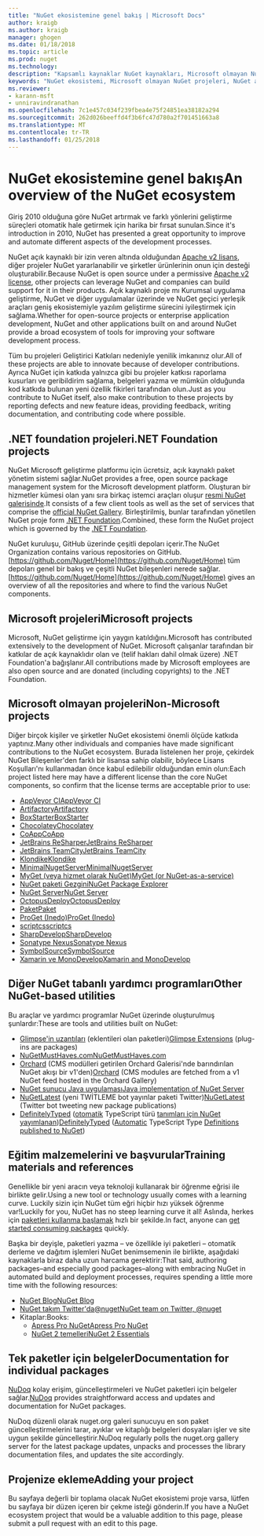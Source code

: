 ```yaml
---
title: "NuGet ekosistemine genel bakış | Microsoft Docs"
author: kraigb
ms.author: kraigb
manager: ghogen
ms.date: 01/18/2018
ms.topic: article
ms.prod: nuget
ms.technology: 
description: "Kapsamlı kaynaklar NuGet kaynakları, Microsoft olmayan NuGet projeleri, yardımcı programlar ve eğitim malzemelerinizin de dahil olmak üzere NuGet ekosistemindeki."
keywords: "NuGet ekosistemi, Microsoft olmayan NuGet projeleri, NuGet açık kaynak, NuGet yardımcı programlar, NuGet eğitim malzemelerini"
ms.reviewer:
- karann-msft
- unniravindranathan
ms.openlocfilehash: 7c1e457c034f239fbea4e75f24851ea38182a294
ms.sourcegitcommit: 262d026beeffd4f3b6fc47d780a2f701451663a8
ms.translationtype: MT
ms.contentlocale: tr-TR
ms.lasthandoff: 01/25/2018
---
```

# <a name="an-overview-of-the-nuget-ecosystem"></a><span data-ttu-id="831c5-104">NuGet ekosistemine genel bakış</span><span class="sxs-lookup"><span data-stu-id="831c5-104">An overview of the NuGet ecosystem</span></span>

<span data-ttu-id="831c5-105">Giriş 2010 olduğuna göre NuGet artırmak ve farklı yönlerini geliştirme süreçleri otomatik hale getirmek için harika bir fırsat sunulan.</span><span class="sxs-lookup"><span data-stu-id="831c5-105">Since it's introduction in 2010, NuGet has presented a great opportunity to improve and automate different aspects of the development processes.</span></span>

<span data-ttu-id="831c5-106">NuGet açık kaynaklı bir izin veren altında olduğundan [Apache v2 lisans](http://choosealicense.com/licenses/apache/), diğer projeler NuGet yararlanabilir ve şirketler ürünlerinin onun için desteği oluşturabilir.</span><span class="sxs-lookup"><span data-stu-id="831c5-106">Because NuGet is open source under a permissive [Apache v2 license](http://choosealicense.com/licenses/apache/), other projects can leverage NuGet and companies can build support for it in their products.</span></span> <span data-ttu-id="831c5-107">Açık kaynaklı proje mı Kurumsal uygulama geliştirme, NuGet ve diğer uygulamalar üzerinde ve NuGet geçici yerleşik araçları geniş ekosistemiyle yazılım geliştirme sürecini iyileştirmek için sağlama.</span><span class="sxs-lookup"><span data-stu-id="831c5-107">Whether for open-source projects or enterprise application development, NuGet and other applications built on and around NuGet provide a broad ecosystem of tools for improving your software development process.</span></span>

<span data-ttu-id="831c5-108">Tüm bu projeleri Geliştirici Katkıları nedeniyle yenilik imkanınız olur.</span><span class="sxs-lookup"><span data-stu-id="831c5-108">All of these projects are able to innovate because of developer contributions.</span></span> <span data-ttu-id="831c5-109">Ayrıca NuGet için katkıda yalnızca gibi bu projeler katkısı raporlama kusurları ve geribildirim sağlama, belgeleri yazma ve mümkün olduğunda kod katkıda bulunan yeni özellik fikirleri tarafından olun.</span><span class="sxs-lookup"><span data-stu-id="831c5-109">Just as you contribute to NuGet itself, also make contribution to these projects by reporting defects and new feature ideas, providing feedback, writing documentation, and contributing code where possible.</span></span>

## <a name="net-foundation-projects"></a><span data-ttu-id="831c5-110">.NET foundation projeleri</span><span class="sxs-lookup"><span data-stu-id="831c5-110">.NET Foundation projects</span></span>

<span data-ttu-id="831c5-111">NuGet Microsoft geliştirme platformu için ücretsiz, açık kaynaklı paket yönetim sistemi sağlar.</span><span class="sxs-lookup"><span data-stu-id="831c5-111">NuGet provides a free, open source package management system for the Microsoft development platform.</span></span> <span data-ttu-id="831c5-112">Oluşturan bir hizmetler kümesi olan yanı sıra birkaç istemci araçları oluşur [resmi NuGet galerisinde](http://www.nuget.org).</span><span class="sxs-lookup"><span data-stu-id="831c5-112">It consists of a few client tools as well as the set of services that comprise the [official NuGet Gallery](http://www.nuget.org).</span></span> <span data-ttu-id="831c5-113">Birleştirilmiş, bunlar tarafından yönetilen NuGet proje form [.NET Foundation](http://www.dotnetfoundation.org/).</span><span class="sxs-lookup"><span data-stu-id="831c5-113">Combined, these form the NuGet project which is governed by the [.NET Foundation](http://www.dotnetfoundation.org/).</span></span>

<span data-ttu-id="831c5-114">NuGet kuruluşu, GitHub üzerinde çeşitli depoları içerir.</span><span class="sxs-lookup"><span data-stu-id="831c5-114">The NuGet Organization contains various repositories on GitHub.</span></span> <span data-ttu-id="831c5-115">[https://github.com/Nuget/Home](https://github.com/Nuget/Home) tüm depoları genel bir bakış ve çeşitli NuGet bileşenleri nerede sağlar.</span><span class="sxs-lookup"><span data-stu-id="831c5-115">[https://github.com/Nuget/Home](https://github.com/Nuget/Home) gives an overview of all the repositories and where to find the various NuGet components.</span></span>

## <a name="microsoft-projects"></a><span data-ttu-id="831c5-116">Microsoft projeleri</span><span class="sxs-lookup"><span data-stu-id="831c5-116">Microsoft projects</span></span>

<span data-ttu-id="831c5-117">Microsoft, NuGet geliştirme için yaygın katıldığını.</span><span class="sxs-lookup"><span data-stu-id="831c5-117">Microsoft has contributed extensively to the development of NuGet.</span></span> <span data-ttu-id="831c5-118">Microsoft çalışanlar tarafından bir katkılar de açık kaynaklıdır olan ve (telif hakları dahil olmak üzere) .NET Foundation'a bağışlanır.</span><span class="sxs-lookup"><span data-stu-id="831c5-118">All contributions made by Microsoft employees are also open source and are donated (including copyrights) to the .NET Foundation.</span></span>

## <a name="non-microsoft-projects"></a><span data-ttu-id="831c5-119">Microsoft olmayan projeleri</span><span class="sxs-lookup"><span data-stu-id="831c5-119">Non-Microsoft projects</span></span>

<span data-ttu-id="831c5-120">Diğer birçok kişiler ve şirketler NuGet ekosistemi önemli ölçüde katkıda yaptınız.</span><span class="sxs-lookup"><span data-stu-id="831c5-120">Many other individuals and companies have made significant contributions to the NuGet ecosystem.</span></span> <span data-ttu-id="831c5-121">Burada listelenen her proje, çekirdek NuGet Bileşenler'den farklı bir lisansa sahip olabilir, böylece Lisans Koşulları'nı kullanmadan önce kabul edilebilir olduğundan emin olun:</span><span class="sxs-lookup"><span data-stu-id="831c5-121">Each project listed here may have a different license than the core NuGet components, so confirm that the license terms are acceptable prior to use:</span></span>

- [<span data-ttu-id="831c5-122">AppVeyor CI</span><span class="sxs-lookup"><span data-stu-id="831c5-122">AppVeyor CI</span></span>](https://www.appveyor.com/)
- [<span data-ttu-id="831c5-123">Artifactory</span><span class="sxs-lookup"><span data-stu-id="831c5-123">Artifactory</span></span>](https://www.jfrog.com/artifactory/)
- [<span data-ttu-id="831c5-124">BoxStarter</span><span class="sxs-lookup"><span data-stu-id="831c5-124">BoxStarter</span></span>](http://boxstarter.org/)
- [<span data-ttu-id="831c5-125">Chocolatey</span><span class="sxs-lookup"><span data-stu-id="831c5-125">Chocolatey</span></span>](https://chocolatey.org/)
- [<span data-ttu-id="831c5-126">CoApp</span><span class="sxs-lookup"><span data-stu-id="831c5-126">CoApp</span></span>](http://coapp.org/)
- [<span data-ttu-id="831c5-127">JetBrains ReSharper</span><span class="sxs-lookup"><span data-stu-id="831c5-127">JetBrains ReSharper</span></span>](https://resharper-plugins.jetbrains.com/)
- [<span data-ttu-id="831c5-128">JetBrains TeamCity</span><span class="sxs-lookup"><span data-stu-id="831c5-128">JetBrains TeamCity</span></span>](https://www.jetbrains.com/teamcity/)
- [<span data-ttu-id="831c5-129">Klondike</span><span class="sxs-lookup"><span data-stu-id="831c5-129">Klondike</span></span>](https://github.com/themotleyfool/Klondike)
- [<span data-ttu-id="831c5-130">MinimalNugetServer</span><span class="sxs-lookup"><span data-stu-id="831c5-130">MinimalNugetServer</span></span>](https://github.com/TanukiSharp/MinimalNugetServer)
- [<span data-ttu-id="831c5-131">MyGet (veya hizmet olarak NuGet)</span><span class="sxs-lookup"><span data-stu-id="831c5-131">MyGet (or NuGet-as-a-service)</span></span>](http://www.myget.org/)
- [<span data-ttu-id="831c5-132">NuGet paketi Gezgini</span><span class="sxs-lookup"><span data-stu-id="831c5-132">NuGet Package Explorer</span></span>](https://github.com/NuGetPackageExplorer/NuGetPackageExplorer)
- [<span data-ttu-id="831c5-133">NuGet Server</span><span class="sxs-lookup"><span data-stu-id="831c5-133">NuGet Server</span></span>](http://nugetserver.net/)
- [<span data-ttu-id="831c5-134">OctopusDeploy</span><span class="sxs-lookup"><span data-stu-id="831c5-134">OctopusDeploy</span></span>](https://octopus.com/)
- [<span data-ttu-id="831c5-135">Paket</span><span class="sxs-lookup"><span data-stu-id="831c5-135">Paket</span></span>](https://fsprojects.github.io/Paket/)
- [<span data-ttu-id="831c5-136">ProGet (Inedo)</span><span class="sxs-lookup"><span data-stu-id="831c5-136">ProGet (Inedo)</span></span>](http://inedo.com/proget)
- [<span data-ttu-id="831c5-137">scriptcs</span><span class="sxs-lookup"><span data-stu-id="831c5-137">scriptcs</span></span>](http://scriptcs.net/)
- [<span data-ttu-id="831c5-138">SharpDevelop</span><span class="sxs-lookup"><span data-stu-id="831c5-138">SharpDevelop</span></span>](http://community.sharpdevelop.net/blogs/mattward/archive/2011/01/23/NuGetSupportInSharpDevelop.aspx)
- [<span data-ttu-id="831c5-139">Sonatype Nexus</span><span class="sxs-lookup"><span data-stu-id="831c5-139">Sonatype Nexus</span></span>](http://www.sonatype.com/nexus-repository-sonatype)
- [<span data-ttu-id="831c5-140">SymbolSource</span><span class="sxs-lookup"><span data-stu-id="831c5-140">SymbolSource</span></span>](http://www.symbolsource.org/Public)
- [<span data-ttu-id="831c5-141">Xamarin ve MonoDevelop</span><span class="sxs-lookup"><span data-stu-id="831c5-141">Xamarin and MonoDevelop</span></span>](https://github.com/mrward/monodevelop-nuget-addin)

## <a name="other-nuget-based-utilities"></a><span data-ttu-id="831c5-142">Diğer NuGet tabanlı yardımcı programları</span><span class="sxs-lookup"><span data-stu-id="831c5-142">Other NuGet-based utilities</span></span>

<span data-ttu-id="831c5-143">Bu araçlar ve yardımcı programlar NuGet üzerinde oluşturulmuş şunlardır:</span><span class="sxs-lookup"><span data-stu-id="831c5-143">These are tools and utilities built on NuGet:</span></span>

- <span data-ttu-id="831c5-144">[Glimpse'in uzantıları](http://getglimpse.com/Packages) (eklentileri olan paketleri)</span><span class="sxs-lookup"><span data-stu-id="831c5-144">[Glimpse Extensions](http://getglimpse.com/Packages) (plug-ins are packages)</span></span>
- [<span data-ttu-id="831c5-145">NuGetMustHaves.com</span><span class="sxs-lookup"><span data-stu-id="831c5-145">NuGetMustHaves.com</span></span>](http://nugetmusthaves.com/)
- <span data-ttu-id="831c5-146">[Orchard](http://www.orchardproject.net/) (CMS modülleri getirilen Orchard Galerisi'nde barındırılan NuGet akışı bir v1'den)</span><span class="sxs-lookup"><span data-stu-id="831c5-146">[Orchard](http://www.orchardproject.net/) (CMS modules are fetched from a v1 NuGet feed hosted in the Orchard Gallery)</span></span>
- [<span data-ttu-id="831c5-147">NuGet sunucu Java uygulaması</span><span class="sxs-lookup"><span data-stu-id="831c5-147">Java implementation of NuGet Server</span></span>](http://jonnyzzz.com/blog/2012/03/07/nuget-server-in-pure-java/)
- <span data-ttu-id="831c5-148">[NuGetLatest](https://twitter.com/NuGetLatest) (yeni TWİTLEME bot yayınlar paketi Twitter)</span><span class="sxs-lookup"><span data-stu-id="831c5-148">[NuGetLatest](https://twitter.com/NuGetLatest) (Twitter bot tweeting new package publications)</span></span>
- <span data-ttu-id="831c5-149">[DefinitelyTyped](http://definitelytyped.org/) ([otomatik](https://github.com/DefinitelyTyped/NugetAutomation/) TypeScript türü [tanımları için NuGet yayımlanan](http://www.nuget.org/packages?q=DefinitelyTyped))</span><span class="sxs-lookup"><span data-stu-id="831c5-149">[DefinitelyTyped](http://definitelytyped.org/) ([Automatic](https://github.com/DefinitelyTyped/NugetAutomation/) TypeScript Type [Definitions published to NuGet](http://www.nuget.org/packages?q=DefinitelyTyped))</span></span>

## <a name="training-materials-and-references"></a><span data-ttu-id="831c5-150">Eğitim malzemelerini ve başvurular</span><span class="sxs-lookup"><span data-stu-id="831c5-150">Training materials and references</span></span>

<span data-ttu-id="831c5-151">Genellikle bir yeni aracın veya teknoloji kullanarak bir öğrenme eğrisi ile birlikte gelir.</span><span class="sxs-lookup"><span data-stu-id="831c5-151">Using a new tool or technology usually comes with a learning curve.</span></span> <span data-ttu-id="831c5-152">Luckily sizin için NuGet tüm eğri hiçbir hızı yüksek öğrenme var!</span><span class="sxs-lookup"><span data-stu-id="831c5-152">Luckily for you, NuGet has no steep learning curve it all!</span></span> <span data-ttu-id="831c5-153">Aslında, herkes için [paketleri kullanma başlamak](../quickstart/use-a-package.md) hızlı bir şekilde.</span><span class="sxs-lookup"><span data-stu-id="831c5-153">In fact, anyone can [get started consuming packages](../quickstart/use-a-package.md) quickly.</span></span>

<span data-ttu-id="831c5-154">Başka bir deyişle, paketleri yazma – ve özellikle iyi paketleri – otomatik derleme ve dağıtım işlemleri NuGet benimsemenin ile birlikte, aşağıdaki kaynaklarla biraz daha uzun harcama gerektirir:</span><span class="sxs-lookup"><span data-stu-id="831c5-154">That said, authoring packages–and especially good packages–along with  embracing NuGet in automated build and deployment processes, requires spending a little more time with the following resources:</span></span>

- [<span data-ttu-id="831c5-155">NuGet Blog</span><span class="sxs-lookup"><span data-stu-id="831c5-155">NuGet Blog</span></span>](http://blog.nuget.org/)
- [<span data-ttu-id="831c5-156">NuGet takım Twitter'da@nuget</span><span class="sxs-lookup"><span data-stu-id="831c5-156">NuGet team on Twitter, @nuget</span></span>](http://twitter.com/nuget)
- <span data-ttu-id="831c5-157">Kitaplar:</span><span class="sxs-lookup"><span data-stu-id="831c5-157">Books:</span></span>
  - [<span data-ttu-id="831c5-158">Apress Pro NuGet</span><span class="sxs-lookup"><span data-stu-id="831c5-158">Apress Pro NuGet</span></span>](http://bit.ly/ProNuGet)
  - [<span data-ttu-id="831c5-159">NuGet 2 temelleri</span><span class="sxs-lookup"><span data-stu-id="831c5-159">NuGet 2 Essentials</span></span>](http://www.amazon.com/NuGet-2-Essentials-Damir-Arh-ebook/dp/B00GTQD5M4)

## <a name="documentation-for-individual-packages"></a><span data-ttu-id="831c5-160">Tek paketler için belgeler</span><span class="sxs-lookup"><span data-stu-id="831c5-160">Documentation for individual packages</span></span>

<span data-ttu-id="831c5-161">[NuDoq](http://nudoq.org) kolay erişim, güncelleştirmeleri ve NuGet paketleri için belgeler sağlar.</span><span class="sxs-lookup"><span data-stu-id="831c5-161">[NuDoq](http://nudoq.org) provides straightforward access and updates and documentation for NuGet packages.</span></span>

<span data-ttu-id="831c5-162">NuDoq düzenli olarak nuget.org galeri sunucuyu en son paket güncelleştirmelerini tarar, ayıklar ve kitaplığı belgeleri dosyaları işler ve site uygun şekilde güncelleştirir.</span><span class="sxs-lookup"><span data-stu-id="831c5-162">NuDoq regularly polls the nuget.org gallery server for the latest package updates, unpacks and processes the library documentation files, and updates the site accordingly.</span></span>

## <a name="adding-your-project"></a><span data-ttu-id="831c5-163">Projenize ekleme</span><span class="sxs-lookup"><span data-stu-id="831c5-163">Adding your project</span></span>

<span data-ttu-id="831c5-164">Bu sayfaya değerli bir toplama olacak NuGet ekosistemi proje varsa, lütfen bu sayfaya bir düzen içeren bir çekme isteği gönderin.</span><span class="sxs-lookup"><span data-stu-id="831c5-164">If you have a NuGet ecosystem project that would be a valuable addition to this page, please  submit a pull request with an edit to this page.</span></span>
